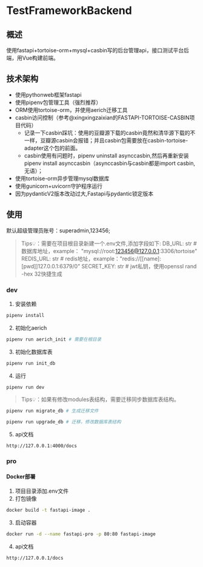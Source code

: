 # TestFrameworkBackend

## 概述
使用fastapi+tortoise-orm+mysql+casbin写的后台管理api，接口测试平台后端，用Vue构建前端。
## 技术架构
- 使用pythonweb框架fastapi
- 使用pipenv包管理工具（强烈推荐）
- ORM使用tortoise-orm，并使用aerich迁移工具
- casbin访问控制（参考@xingxingzaixian的FASTAPI-TORTOISE-CASBIN项目代码）
    - 记录一下casbin踩坑：使用的豆瓣源下载的casbin竟然和清华源下载的不一样，豆瓣源casbin会报错；并且casbin包需要放在casbin-tortoise-adapter这个包的前面。
    - casbin使用有问题时，pipenv uninstall asynccasbin,然后再重新安装pipenv install asynccasbin（asynccasbin与casbin都是import casbin,无语）；
- 使用tortoise-orm异步管理mysql数据库
- 使用gunicorn+uvicorn守护程序运行
- 因为pydanticV2版本改动过大,Fastapi与pydantic锁定版本
## 使用
默认超级管理员账号：superadmin,123456;
> Tips💡：需要在项目根目录新建一个.env文件,添加字段如下:
>   DB_URL: str   # 数据库地址，example： "mysql://root:123456@127.0.0.1:3306/tortoise"
>   REDIS_URL: str  # redis地址，example："redis://[[name]:[pwd]]127.0.0.1:6379/0"
>   SECRET_KEY: str  # jwt私钥，使用openssl rand -hex 32快捷生成
### dev
1. 安装依赖
```Bash
pipenv install
```
2. 初始化aerich
```Bash
pipenv run aerich_init # 需要在根目录
```
3. 初始化数据库表
```Bash
pipenv run init_db
```
4. 运行
```Bash
pipenv run dev
```
> Tips💡：如果有修改modules表结构，需要迁移同步数据库表结构。

```Bash
pipenv run migrate_db # 生成迁移文件
```
```Bash
pipenv run upgrade_db # 迁移，修改数据库表结构
```
5. api文档
```Text
http://127.0.0.1:4000/docs
```
### pro
#### Docker部署
1. 项目目录添加.env文件
2. 打包镜像
```Bash
docker build -t fastapi-image .
```
3. 启动容器
```Bash
docker run -d --name fastapi-pro -p 80:80 fastapi-image
```
4. api文档
```Text
http://127.0.0.1/docs
```